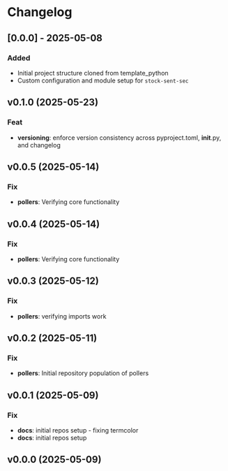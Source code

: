 # Changelog

## [0.0.0] - 2025-05-08

### Added

- Initial project structure cloned from template_python
- Custom configuration and module setup for `stock-sent-sec`

## v0.1.0 (2025-05-23)

### Feat

- **versioning**: enforce version consistency across pyproject.toml, __init__.py, and changelog

## v0.0.5 (2025-05-14)

### Fix

- **pollers**: Verifying core functionality

## v0.0.4 (2025-05-14)

### Fix

- **pollers**: Verifying core functionality

## v0.0.3 (2025-05-12)

### Fix

- **pollers**: verifying imports work

## v0.0.2 (2025-05-11)

### Fix

- **pollers**: Initial repository population of pollers

## v0.0.1 (2025-05-09)

### Fix

- **docs**: initial repos setup - fixing termcolor
- **docs**: initial repos setup

## v0.0.0 (2025-05-09)
